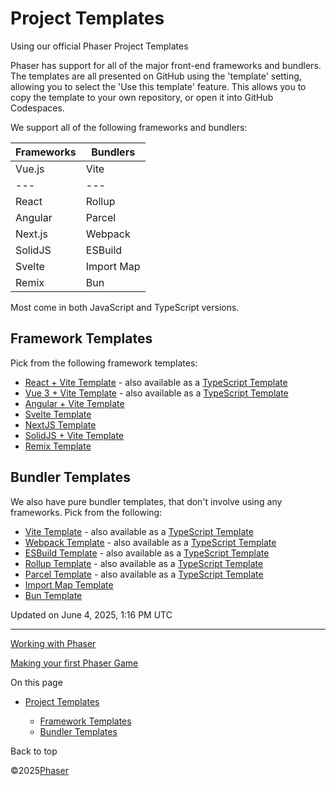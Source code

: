 # Project Templates

Using our official Phaser Project Templates

Phaser has support for all of the major front-end frameworks and bundlers. The templates are all presented on GitHub using the 'template' setting, allowing you to select the 'Use this template' feature. This allows you to copy the template to your own repository, or open it into GitHub Codespaces.

We support all of the following frameworks and bundlers:

| Frameworks | Bundlers |
| --- | --- |
| Vue.js | Vite |
| --- | --- |
| React | Rollup |
| Angular | Parcel |
| Next.js | Webpack |
| SolidJS | ESBuild |
| Svelte | Import Map |
| Remix | Bun |

Most come in both JavaScript and TypeScript versions.

## Framework Templates

Pick from the following framework templates:

* [React + Vite Template](https://github.com/phaserjs/template-react) - also available as a [TypeScript Template](https://github.com/phaserjs/template-react-ts)
* [Vue 3 + Vite Template](https://github.com/phaserjs/template-vue) - also available as a [TypeScript Template](https://github.com/phaserjs/template-vue-ts)
* [Angular + Vite Template](https://github.com/phaserjs/template-angular)
* [Svelte Template](https://github.com/phaserjs/template-svelte)
* [NextJS Template](https://github.com/phaserjs/template-nextjs)
* [SolidJS + Vite Template](https://github.com/phaserjs/template-solid)
* [Remix Template](https://github.com/phaserjs/template-remix)

## Bundler Templates

We also have pure bundler templates, that don't involve using any frameworks. Pick from the following:

* [Vite Template](https://github.com/phaserjs/template-vite) - also available as a [TypeScript Template](https://github.com/phaserjs/template-vite-ts)
* [Webpack Template](https://github.com/phaserjs/template-webpack) - also available as a [TypeScript Template](https://github.com/phaserjs/template-webpack-ts)
* [ESBuild Template](https://github.com/phaserjs/template-esbuild) - also available as a [TypeScript Template](https://github.com/phaserjs/template-esbuild-ts)
* [Rollup Template](https://github.com/phaserjs/template-rollup) - also available as a [TypeScript Template](https://github.com/phaserjs/template-rollup-ts)
* [Parcel Template](https://github.com/phaserjs/template-parcel) - also available as a [TypeScript Template](https://github.com/phaserjs/template-parcel-ts)
* [Import Map Template](https://github.com/phaserjs/template-importmap)
* [Bun Template](https://github.com/phaserjs/template-bun)

Updated on June 4, 2025, 1:16 PM UTC

---

[Working with Phaser](set-up-dev-environment.md)

[Making your first Phaser Game](making-your-first-phaser-game.md)

On this page

* [Project Templates](#project-templates)

  + [Framework Templates](#framework-templates)
  + [Bundler Templates](#bundler-templates)

Back to top

©2025[Phaser](../../index.md)
